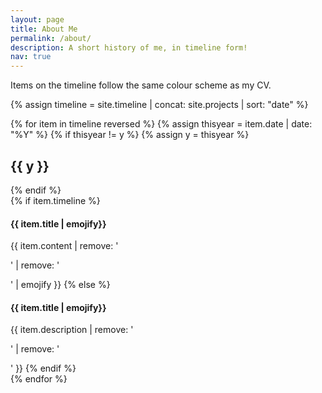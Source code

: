 ```yaml
---
layout: page
title: About Me
permalink: /about/
description: A short history of me, in timeline form!
nav: true
---
```


Items on the timeline follow the same colour scheme as my CV.

<!-- fetch timeline objects -->
{% assign timeline = site.timeline | concat: site.projects | sort: "date" %}

<!-- Timeline display -->
<div class="timeline">
	<!-- Iterate on all page years -->
	{% for item in timeline reversed %}
		<!-- update year tag -->
		{% assign thisyear = item.date | date: "%Y" %}
		<!-- Create a year heading if needed -->
		{% if thisyear != y %}
			{% assign y = thisyear %}
			<h2 class="year">{{ y }}</h2>
		{% endif %}
		<!-- Content -->
		<div class="container {{ item.category | downcase }}">
			<!-- If we have a timeline object -->
			{% if item.timeline %}
				<h4>{{ item.title | emojify}}</h4>
				{{ item.content | remove: '<p>' | remove: '</p>' | emojify }}
			<!-- If we have a project object -->
			{% else %}
				<h4>{{ item.title | emojify}}</h4>
				{{ item.description | remove: '<p>' | remove: '</p>' }}
			{% endif %}
		</div>
	{% endfor %}
</div>
